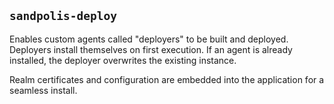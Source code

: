 ## `sandpolis-deploy`

Enables custom agents called "deployers" to be built and deployed. Deployers
install themselves on first execution. If an agent is already installed, the
deployer overwrites the existing instance.

Realm certificates and configuration are embedded into the application for a
seamless install.
